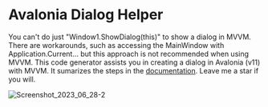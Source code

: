 # Avalonia Dialog Helper

You can't do just "Window1.ShowDialog(this)" to show a dialog in MVVM. There are workarounds, such as accessing the MainWindow with Application.Current... but this approach is not recommended when using MVVM.
This code generator assists you in creating a dialog in Avalonia (v11) with MVVM. It sumarizes the steps in the [documentation](https://docs.avaloniaui.net/docs/next/tutorials/music-store-app/opening-a-dialog#show-dialog).
Leave me a star if you will.

![Screenshot_2023_06_28-2](https://github.com/spinalcord/Avalonia-Dialog-Helper/assets/4529150/9b14fb76-22ae-4d57-9f30-62442e26915f)

